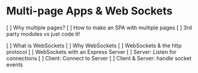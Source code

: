 # Multi-page Apps & Web Sockets

[ ] Why multiple pages?
[ ] How to make an SPA with multiple pages
[ ] 3rd party modules vs just code it!

[ ] What is WebSockets
[ ] Why WebSockets
[ ] WebSockets & the http protocol
[ ] WebSockets with an Express Server
[ ] Server: Listen for connections
[ ] Client: Connect to Server
[ ] Client & Server: handle socket events
